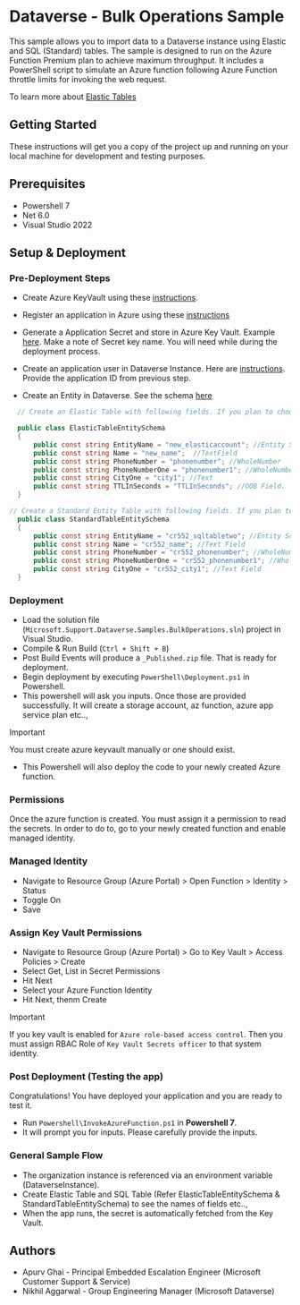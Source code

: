 ﻿---
ArtifactType: azfunc
Language: csharp, powershell, markdown
Platform: windows
Tags: dataverse performance, dataverse hyperscale, dataverse data import sample
---

# Dataverse - Bulk Operations Sample

This sample allows you to import data to a Dataverse instance using Elastic and SQL (Standard) tables. The sample is designed to run on the Azure Function Premium plan to achieve maximum throughput. It includes a PowerShell script to simulate an Azure function following Azure Function throttle limits for invoking the web request.

To learn more about [Elastic Tables](https://learn.microsoft.com/en-us/power-apps/maker/data-platform/create-edit-elastic-tables)


## Getting Started

These instructions will get you a copy of the project up and running on your local machine for development and testing purposes. 

## Prerequisites

- Powershell 7
- Net 6.0
- Visual Studio 2022

## Setup & Deployment

 ### Pre-Deployment Steps

 * Create Azure KeyVault using these [instructions](https://learn.microsoft.com/en-us/azure/key-vault/general/quick-create-portal?_blank).
 * Register an application in Azure using these [instructions](https://learn.microsoft.com/en-us/azure/active-directory/develop/quickstart-register-app?_blank)
 * Generate a Application Secret and store in Azure Key Vault. Example [here](https://learn.microsoft.com/en-us/azure/industry/training-services/microsoft-community-training/frequently-asked-questions/generate-new-clientsecret-link-to-key-vault?_blank). Make a note of Secret key name. You will need while during the deployment process. 
 * Create an application user in Dataverse Instance. Here are [instructions](https://learn.microsoft.com/en-us/power-platform/admin/manage-application-users?_blank). 
 Provide the application ID from previous step.

 * Create an Entity in Dataverse. See the schema [here](./BulkOperations/EntitySchema.cs)

  
  ```csharp
    // Create an Elastic Table with following fields. If you plan to choose your own prefix. Please update the following constants

    public class ElasticTableEntitySchema
    {
        public const string EntityName = "new_elasticaccount"; //Entity Schema name
        public const string Name = "new_name";  //TextField
        public const string PhoneNumber = "phonenumber"; //WholeNumber
        public const string PhoneNumberOne = "phonenumber1"; //WholeNumber
        public const string CityOne = "city1"; //Text
        public const string TTLInSeconds = "TTLInSeconds"; //OOB Field. 
    }

  // Create a Standard Entity Table with following fields. If you plan to choose your own prefix. Please update the following constants
    public class StandardTableEntitySchema
    {
        public const string EntityName = "cr552_sqltabletwo"; //Entity Schema name
        public const string Name = "cr552_name"; //Text Field
        public const string PhoneNumber = "cr552_phonenumber"; //WholeNumber
        public const string PhoneNumberOne = "cr552_phonenumber1"; //Whole Number
        public const string CityOne = "cr552_city1"; //Text Field
    }
  ```

 

 ### Deployment

 * Load the solution file (`Microsoft.Support.Dataverse.Samples.BulkOperations.sln`) project in Visual Studio.
 * Compile & Run Build (`Ctrl + Shift + B`)
 * Post Build Events will produce a `_Published.zip` file. That is ready for deployment.
 * Begin deployment by executing `PowerShell\Deployment.ps1` in Powershell.
 * This powershell will ask you inputs. Once those are provided successfully. It will create a storage account, az function, azure app service plan etc..,

  > [!IMPORTANT]
  > You must create azure keyvault manually or one should exist. 

 * This Powershell will also deploy the code to your newly created Azure function.

 ### Permissions 

 Once the azure function is created. You must assign it a permission to read the secrets. In order to do to, go to your newly created function and enable managed identity.

  ### Managed Identity
   * Navigate to Resource Group (Azure Portal) > Open Function > Identity > Status
   * Toggle On
   * Save

  ### Assign Key Vault Permissions
   * Navigate to Resource Group (Azure Portal) > Go to Key Vault > Access Policies > Create
   * Select Get, List in Secret Permissions
   * Hit Next 
   * Select your Azure Function Identity
   * Hit Next, thenm Create

   > [!IMPORTANT] 
   > If you key vault is enabled for `Azure role-based access control`. Then you must assign RBAC Role of `Key Vault Secrets officer` to that system identity.

 ### Post Deployment (Testing the app)

  Congratulations! You have deployed your application and you are ready to test it. 

  * Run `Powershell\InvokeAzureFunction.ps1` in **Powershell 7**.
  * It will prompt you for inputs. Please carefully provide the inputs.

### General Sample Flow

- The organization instance is referenced via an environment variable (DataverseInstance).
- Create Elastic Table and SQL Table (Refer ElasticTableEntitySchema & StandardTableEntitySchema) to see the names of fields etc..,
- When the app runs, the secret is automatically fetched from the Key Vault.

## Authors

- Apurv Ghai - Principal Embedded Escalation Engineer (Microsoft Customer Support & Service)
- Nikhil Aggarwal - Group Engineering Manager (Microsoft Dataverse)


